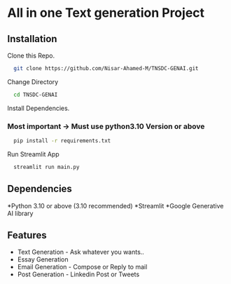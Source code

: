 # All in one Text generation Project 

## Installation

Clone this Repo.
```bash
  git clone https://github.com/Nisar-Ahamed-M/TNSDC-GENAI.git
```

Change Directory
```bash
  cd TNSDC-GENAI
```

Install Dependencies.
### Most important -> Must use python3.10 Version or above
```bash
  pip install -r requirements.txt
```
Run Streamlit App
```bash
  streamlit run main.py
```
## Dependencies
*Python 3.10 or above (3.10 recommended)
*Streamlit
*Google Generative AI library

## Features
* Text Generation - Ask whatever you wants..
* Essay Generation
* Email Generation - Compose or Reply to mail
* Post Generation - Linkedin Post or Tweets


